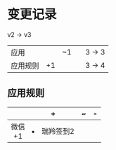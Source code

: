 # 变更记录

v2 -> v3

||||||
|-|:-:|:-:|:-:|:-:|
|应用||~1||3 -> 3|
|应用规则|+1|||3 -> 4|

## 应用规则

||+|~|-|
|:-:|-|-|-|
|微信<br>+1|<li>瑞羚签到2|||
